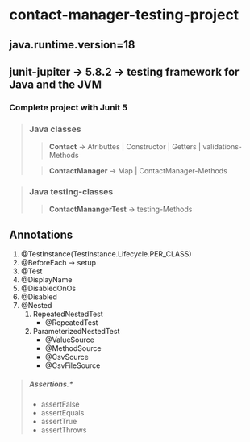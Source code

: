 # contact-manager-testing-project

## java.runtime.version=18
## junit-jupiter -> 5.8.2 -> testing framework for Java and the JVM

### Complete project with Junit 5

> ###  Java classes
>> **Contact** -> Atributtes | Constructor | Getters | validations-Methods
> 
>> **ContactManager** -> Map | ContactManager-Methods


> ### Java testing-classes
>> **ContactManangerTest** -> testing-Methods

## Annotations

  1. @TestInstance(TestInstance.Lifecycle.PER_CLASS)
  2. @BeforeEach -> setup
  3. @Test
  4. @DisplayName
  5. @DisabledOnOs
  6. @Disabled
  7. @Nested
      1. RepeatedNestedTest
          - @RepeatedTest
      2. ParameterizedNestedTest
          - @ValueSource
          - @MethodSource
          - @CsvSource
          - @CsvFileSource



> ##### Assertions.*
> 
>  - assertFalse
>  - assertEquals
>  - assertTrue
>  - assertThrows
   
   

